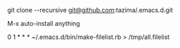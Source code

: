 git clone --recursive git@github.com:tazima/.emacs.d.git

M-x auto-install anything

0 1 * * * ~/.emacs.d/bin/make-filelist.rb > /tmp/all.filelist
